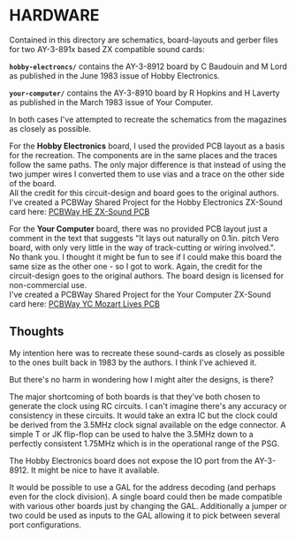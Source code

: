 # HARDWARE

Contained in this directory are schematics, board-layouts and gerber files for two AY-3-891x based ZX compatible sound cards:

**`hobby-electroncs/`** contains the AY-3-8912 board by C Baudouin and M Lord as published in the June 1983 issue of Hobby Electronics.

**`your-computer/`** contains the AY-3-8910 board by R Hopkins and H Laverty as published in the March 1983 issue of Your Computer.

In both cases I've attempted to recreate the schematics from the magazines as closely as possible.

For the **Hobby Electronics** board, I used the provided PCB layout as a basis for the recreation.  The components are in the same places and the traces follow the same paths.  The only major difference is that instead of using the two jumper wires I converted them to use vias and a trace on the other side of the board.  
All the credit for this circuit-design and board goes to the original authors.  
I've created a PCBWay Shared Project for the Hobby Electronics ZX-Sound card here: [PCBWay HE ZX-Sound PCB](https://www.pcbway.com/project/shareproject/ZX_81_Spectrum_Sound_Card_Reproduction_Hobby_Electronics_June_1983_e98cb2c8.html)

For the **Your Computer** board, there was no provided PCB layout just a comment in the text that suggests "It lays out naturally on 0.1in. pitch Vero board, with only very little in the way of track-cutting or wiring involved.".  No thank you.  I thought it might be fun to see if I could make this board the same size as the other one - so I got to work.  Again, the credit for the circuit-design goes to the original authors.  The board design is licensed for non-commercial use.  
I've created a PCBWay Shared Project for the Your Computer ZX-Sound card here: [PCBWay YC Mozart Lives PCB](https://www.pcbway.com/project/shareproject/ZX_81_Spectrum_Sound_Card_Reproduction_Your_Computer_March_1983_26fcb972.html)

## Thoughts
My intention here was to recreate these sound-cards as closely as possible to the ones built back in 1983 by the authors.  I think I've achieved it.

But there's no harm in wondering how I might alter the designs, is there?

The major shortcoming of both boards is that they've both chosen to generate the clock using RC circuits.  I can't imagine there's any accuracy or consistency in these circuits.  It would take an extra IC but the clock could be derived from the 3.5MHz clock signal available on the edge connector.  A simple T or JK flip-flop can be used to halve the 3.5MHz down to a perfectly consistent 1.75MHz which is in the operational range of the PSG.

The Hobby Electronics board does not expose the IO port from the AY-3-8912.  It might be nice to have it available.

It would be possible to use a GAL for the address decoding (and perhaps even for the clock division).  A single board could then be made compatible with various other boards just by changing the GAL.  Additionally a jumper or two could be used as inputs to the GAL allowing it to pick between several port configurations.
